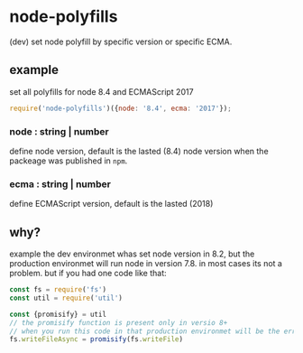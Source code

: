 # node-polyfills
(dev) set node polyfill by specific version or specific ECMA.

## example
set all polyfills for node 8.4 and ECMAScript 2017

```javascript
require('node-polyfills')({node: '8.4', ecma: '2017'});
```

### node : string | number
define node version, default is the lasted (8.4) node version when the packeage was published in `npm`. 

### ecma : string | number
define ECMAScript version, default is the lasted (2018)

## why?
example the dev environmet whas set node version in 8.2, but the production environmet will run node in version 7.8.
in most cases its not a problem. but if you had one code like that:
```javascript
const fs = require('fs')
const util = require('util')

const {promisify} = util
// the promisify function is present only in versio 8+
// when you run this code in that production environmet will be the error: 'undefined is not a function'
fs.writeFileAsync = promisify(fs.writeFile)
```
